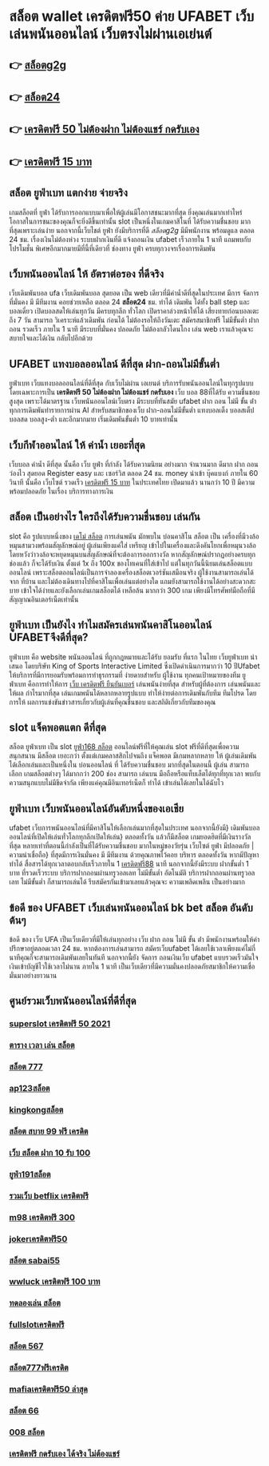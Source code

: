 # สล็อต wallet เครดิตฟรี50 ค่าย UFABET  เว็บเล่นพนันออนไลน์ เว็บตรงไม่ผ่านเอเย่นต์   

## 👉 [สล็อตg2g](https://mabet.net/register/)
## 👉 [สล็อต24](https://member.mabet.net/?action=login)
## 👉 [เครดิตฟรี 50 ไม่ต้องฝาก ไม่ต้องแชร์ กดรับเอง](https://mabet.net/20-free-100/)
## 👉 [เครดิตฟรี 15 บาท](https://mabet.net/credit-free-50/)

## สล็อต  ยูฟ่าเบท แตกง่าย จ่ายจริง

 เกมสล็อตที่  ยูฟ่า  ได้รับการออกแบบมาเพื่อให้ผู้เล่นมีโอกาสชนะมากที่สุด ยิ่งคุณเล่นมากเท่าไหร่ โอกาสในการชนะของคุณก็จะยิ่งดีขึ้นเท่านั้น  slot เป็นหนึ่งในเกมคาสิโนที่ ได้รับความชื่นชอบ มากที่สุดเพราะเล่นง่าย  นอกจากนี้เว็บไชต์  ยูฟ่า ยังมีบริการที่ดี *สล็อตg2g* มีมีพนักงาน พร้อมดูแล ตลอด 24 ชม.   เรื่องเงินไม่ต้องห่วง ระบบฝากเงินที่ดี    แจ้งถอนเงิน ufabet  เร็วภายใน 1 นาที แถมพบกับ โปรโมชั่น  พิเศษอีกมากมายมีที่นี้ที่เดียวที่ ช่องทาง ยูฟ่า  ครบทุกวงจรเรื่องการเดิมพัน 


##  เว็บพนันออนไลน์  ให้ อัตราต่อรอง ที่ดีจริง 

 เว็บเดิมพันบอล  ufa  เว็บเดิมพันบอล สุดยอด เป็น web เดียวที่มีค่าน้ำดีที่สุดในประเทศ มีการ จัดการที่มั่นคง มี มีทีมงาน คอยช่วยเหลือ ตลอด 24 **สล็อต24** ชม.    ทำได้ เดิมพัน ได้ทั้ง ball step และ บอลเดี่ยว เปิดบอลสดให้เล่นทุกวัน มีครบทุกลีก ทั่วโลก เปิดราคาล่วงหน้าให้ได้ เสี่ยงทายก่อนบอลเตะถึง 7 วัน  สามารถ วิเคราะห์แล้วเดิมพัน ก่อนได้ ไม่ต้องรอให้ถึงวันเตะ สมัครสมาชิกฟรี ไม่มีขั้นต่ำ   ฝาก  ถอน  รวดเร็ว ภายใน 1 นาที มีระบบที่มั่นคง ปลอดภัย ไม่ต้องกลัวโดนโกง เล่น web เราแล้วคุณจะสบายใจและได้เงิน กลับไปอีกด้วย

## UFABET แทงบอลออนไลน์  ดีที่สุด ฝาก-ถอนไม่มีขั้นต่ำ

ยูฟ่าเบท เว็บแทงบอลออนไลน์ที่ดีที่สุด กับเว็บไม่ผ่าน เอเยนต์ บริการรับพนันออนไลน์ในทุกรูปแบบ โดยเฉพาะการเป็น **เครดิตฟรี 50 ไม่ต้องฝาก ไม่ต้องแชร์ กดรับเอง** เว็บ บอล 88ที่ได้รับ ความชื่นชอบ สูงสุด เพราะได้มาตรฐาน เว็บพนันออนไลน์เว็บตรง มีระบบที่ทันสมัย ufabet ฝาก ถอน ไม่มี ขั้น ต่ํา ทุกการเดิมพันทำรายการผ่าน AI สำหรับสมาชิกของเว็บ ฝาก-ถอนไม่มีขั้นต่ำ แทงบอลเต็ง บอลสเต็ป บอลสด บอลสูง-ต่ำ และอีกมากมาย เริ่มเดิมพันขั้นต่ำ 10 บาทเท่านั้น


##  เว็บกีฬาออนไลน์ ให้ ค่าน้ำ  เยอะที่สุด

เว็บบอล   ค่าน้ำ ดีที่สุด   นั้นคือ  เว็บ  ยูฟ่า ที่กำลัง  ได้รับความนิยม   อย่างมาก จำนวนมาก   ดีมาก ฝาก  ถอน   ว่องไว  สุดยอด  Register   easy  และ  เซอร์วิส  ตลอด 24 ชม.   money  นำเข้า  บุ๊คแบงก์ ภายใน   60 วินาที  นั้นคือ  เว็บไซต์  รวดเร็ว [เครดิตฟรี 15 บาท](https://mabet.net/)  ในประเทศไทย  เปิดมาแล้ว  นานกว่า 10 ปี  มีความพร้อมปลอดภัย ในเรื่อง  บริการทางการเงิน

##  สล็อต เป็นอย่างไร ใครถึงได้รับความชื่นชอบ เล่นกัน

 slot  คือ รูปแบบหนึ่งของ [เดโม่ สล็อต](https://member.mabet.net/?action=login) การเล่นพนัน  มักพบใน บ่อนคาสิโน สล็อต เป็น เครื่องที่มีวงล้อหมุนสามวงพร้อมสัญลักษณ์อยู่ ผู้เล่นเพียงแค่ใส่ เหรียญ เข้าไปในเครื่องและดึงคันโยกเพื่อหมุนวงล้อ โดยหวังว่าวงล้อจะหยุดหมุนบนสัญลักษณ์ที่จะต้องการออกรางวัล หากสัญลักษณ์ปรากฏอย่างครบทุกช่องแล้ว ก็จะได้รับเงิน  ตั้งแต่ 1x ถึง 100x ของโทเคนที่ใส่เข้าไป แต่ในทุกวันนี้นิยมเล่นสล็อตแบบออนไลน์ เพราะสล็อตออนไลน์เป็นการจำลองเครื่องสล็อตเวอร์ชันเสมือนจริง  ผู้ใช้งานสามารถเล่นได้จาก ที่บ้าน และไม่ต้องเดินทางไปที่คาสิโนเพื่อเล่นแต่อย่างใด แถมยังสามารถใช้งานได้อย่างสะดวกสะบาย เข้าใจได้ง่ายและยังเลือกเล่นเกมสล็อตได้ เหลือล้น มากกว่า 300 เกม เพียงมีโทรศัพท์มือถือที่มีสัญญาณอินเตอร์เน็ตเท่านั้น 


## ยูฟ่าเบท เป็นยังไง ทำไมสมัครเล่นพนันคาสิโนออนไลน์   UFABETจึงดีที่สุด?

 ยูฟ่าเบท คือ  website พนันออนไลน์ ที่ถูกกฎหมายและได้รับ ยอมรับ  ที่แรก ในไทย  เว็บยูฟ่าเบท นำเสนอ โดยบริษัท King of Sports Interactive Limited ซึ่งเปิดดำเนินการมากว่า 10 ปีUfabet ให้บริการที่มีการยอมรับพร้อมการทำธุรกรรมที่ ง่ายดายสำหรับ ผู้ใช้งาน ทุกคนเป้าหมายของทีม ยูฟ่าเบท คือการทำให้การ [เว็บ เครดิตฟรี ยืนยันเบอร์](https://mabet.net/register/) เล่นพนันง่ายที่สุด สำหรับผู้ที่ต้องการ เล่นพนันและให้ผล กำไรมากที่สุด เล่นเกมพนันได้หลากหลายรูปแบบ ทำให้ง่ายต่อการเดิมพันกับทีม ทีมโปรด โดยการให้ ผลการแข่งขันข่าวสารเกี่ยวกับผู้เล่นที่คุณชื่นชอบ และสถิติเกี่ยวกับทีมของคุณ


##  slot  แจ็คพอตแตก ดีที่สุด

สล็อต ยูฟ่าเบท   เป็น slot [ยูฟ่า168 สล็อต](https://bio.link/tisawago) ออนไลน์ฟรีที่ให้คุณเล่น slot ฟรีที่ดีที่สุดเพื่อความสนุกสนาน มีสล็อต  เยอะกว่า ตั้งแต่เกมคลาสสิกไปจนถึง แจ็คพอต  มีเกมหลากหลาย ให้ ผู้เล่นเดิมพันได้เลือกเล่นและเป็นหนึ่งใน  บ่อนออนไลน์ ที่ ได้รับความชื่นชอบ มากที่สุดในตอนนี้  ผู้เล่น สามารถ เลือก เกมสล็อตต่างๆ ได้มากกว่า 200 ช่อง สามารถ เล่นบน มือถือหรือแท็บเล็ตได้ทุกที่ทุกเวลา พบกับความสนุกแบบไม่มีขีดจำกัด เพียงแค่คุณมีอินเทอร์เน็ตก็ ทำได้ เข้าเล่นได้เลยในได้ฉับไว 


## ยูฟ่าเบท เว็บพนันออนไลน์อันดับหนึ่งของเอเชีย

 ufabet   เว็บการพนันออนไลน์ที่มีคาสิโนให้เลือกเล่นมากที่สุดในประเทศ นอกจากนี้ยังมี} เดิมพันบอลออนไลน์ที่เปิดให้เล่นทั่วโลกทุกลีกเปิดให้เล่น} ตลอดทั้งวัน  แล้วก็มีสล็อต  เกมยอดฮิตที่มีเงินรางวัล ที่สุด หลายเท่าที่ตอนนี้กำลังเป็นที่ได้รับความชื่นชอบ มากในหมู่ของวัยรุ่น เว็บไซต์  ยูฟ่า มีปลอดภัย | ความน่าเชื่อถือ} ที่สุดมีการเงินมั่นคง มี มีทีมงาน  ด้วยคุณภาพไว้คอย บริหาร ตลอดทั้งวัน  หากมีปัญหา ทำได้  สื่อสารได้ทุกเวลาตอบกลับเร็วภายใน 1 [เครดิตฟรี88](https://mabet.net/) นาที นอกจากนี้ยังมีระบบ ฝากขั้นต่ำ 1 บาท ที่รวดเร็วระบบ บริการฝากถอนผ่านทรูวอลเลท ไม่มีขั้นต่ำ อัตโนมัติ บริการฝากถอนผ่านทรูวอลเลท ไม่มีขั้นต่ำ ก็สามารถเล่นได้ รีบสมัครกันเข้ามาเลยแล้วคุณจะ ความเพลิดเพลิน เป็นอย่างมาก



## ข้อดี ของ UFABET  เว็บเล่นพนันออนไลน์ **bk bet สล็อต** อันดับต้นๆ 

ข้อดี ของ เว็บ UFA เป็นเว็บเดียวที่มีให้เล่นทุกอย่าง  เว็บ ฝาก ถอน ไม่มี ขั้น ต่ํา  มีพนักงานพร้อมให้คำปรึกษาอยู่ตลอดเวลา 24 ชม. หากต้องการเล่นสามารถ  สมัครเว็บufabet  ได้เลยใช้เวลาเพียงแค่ไม่กี่นาทีคุณก็จะสามารถเดิมพันเลยในทันที นอกจากนี้ยัง จัดการ  ถอนเงินเว็บ ufabet  แบบรวดเร็วมันใจเงินเข้าบัญชีไวใช้เวลาไม่นาน ภายใน 1 นาที เป็นเว็บเดียวที่มีความมั่นคงปลอดภัยสมาชิกให้ความเชื่อมั่นมาอย่างยาวนาน


## ศูนย์รวมเว็บพนันออนไลน์ที่ดีที่สุด

### [superslot เครดิตฟรี 50 2021](https://atom.io/themes/สมัคร%20Slot%20PG%20เครดิตฟรี%20สล็อต%20008%20สล็อต%2020%20รับ%20100%20เว็บตรง100%)
### [ตาราง เวลา เล่น สล็อต](https://atom.io/themes/สมัคร%20Slot%20PG%20ซุปเปอร์%20สล็อต%20999%20เครดิตฟรี%20008%20สล็อต%2020%20รับ%20100%20เว็บตรง100%)
### [สล็อต 777](https://atom.io/themes/สมัคร%20Slot%20PG%20444%20superslot%20เครดิตฟรี%2050%20008%20สล็อต%2020%20รับ%20100%20เว็บตรง100%)
### [ap123สล็อต](https://atom.io/themes/สมัคร%20Slot%20PG%20เครดิตฟรีgoogle%20008%20สล็อต%2020%20รับ%20100%20เว็บตรง100%)
### [kingkongสล็อต](https://atom.io/themes/สมัคร%20Slot%20PG%20pxj%20เครดิตฟรี%2058สมัครใหม่%20008%20สล็อต%2020%20รับ%20100%20เว็บตรง100%)
### [สล็อต สบาย 99 ฟรี เครดิต](https://atom.io/themes/สมัคร%20Slot%20PG%20สล็อต%20เว็บตรง%20ขั้นต่ำ%201%20บาท%20008%20สล็อต%2020%20รับ%20100%20เว็บตรง100%)
### [เว็บ สล็อต ฝาก 10 รับ 100](https://atom.io/themes/สมัคร%20Slot%20PG%20สล็อต%20ฝาก%2050%20รับ%20100%20ถอนไม่อั้น%20008%20สล็อต%2020%20รับ%20100%20เว็บตรง100%)
### [ยูฟ่า191สล็อต](https://atom.io/themes/สมัคร%20Slot%20PG%20เครดิตฟรี%202022%20008%20สล็อต%2020%20รับ%20100%20เว็บตรง100%)
### [รวมเว็บ betflix เครดิตฟรี](https://atom.io/themes/สมัคร%20Slot%20PG%20pg%20slot%20เครดิตฟรี%20100%20ล่าสุด%20008%20สล็อต%2020%20รับ%20100%20เว็บตรง100%)
### [m98 เครดิตฟรี 300](https://atom.io/themes/สมัคร%20Slot%20PG%20superslot%20เครดิตฟรี%2050%20ยืนยันเบอร์%20ใหม่ล่าสุด2022%20008%20สล็อต%2020%20รับ%20100%20เว็บตรง100%)
### [jokerเครดิตฟรี50](https://atom.io/themes/สมัคร%20Slot%20PG%20555%20สล็อต%20008%20สล็อต%2020%20รับ%20100%20เว็บตรง100%)
### [สล็อต sabai55](https://atom.io/themes/สมัคร%20Slot%20PG%20เครดิตฟรี%20กดรับเอง%20ได้จริง%20008%20สล็อต%2020%20รับ%20100%20เว็บตรง100%)
### [wwluck เครดิตฟรี 100 บาท](https://atom.io/themes/สมัคร%20Slot%20PG%20fullslot%20เครดิตฟรี%2050%20บาท%20008%20สล็อต%2020%20รับ%20100%20เว็บตรง100%)
### [ทดลองเล่น สล็อต](https://atom.io/themes/สมัคร%20Slot%20PG%20ซุปเปอร์%20สล็อต%20ยืนยัน%20otp%20รับเครดิตฟรี%20ล่าสุด%20008%20สล็อต%2020%20รับ%20100%20เว็บตรง100%)
### [fullslotเครดิตฟรี](https://atom.io/themes/สมัคร%20Slot%20PG%20mgm99%20เครดิตฟรี%20008%20สล็อต%2020%20รับ%20100%20เว็บตรง100%)
### [สล็อต 567](https://atom.io/themes/สมัคร%20Slot%20PG%20สล็อต1688เครดิตฟรี50%20008%20สล็อต%2020%20รับ%20100%20เว็บตรง100%)
### [สล็อต777ฟรีเครดิต](https://atom.io/themes/สมัคร%20Slot%20PG%20สล็อต%20xo%20ฝาก-ถอน%20ขั้นต่ำ%201%20บาท%20008%20สล็อต%2020%20รับ%20100%20เว็บตรง100%)
### [mafiaเครดิตฟรี50 ล่าสุด](https://atom.io/themes/สมัคร%20Slot%20PG%20สล็อต191%20008%20สล็อต%2020%20รับ%20100%20เว็บตรง100%)
### [สล็อต 66](https://atom.io/themes/สมัคร%20Slot%20PG%20pg%20slot%20เครดิตฟรี%20008%20สล็อต%2020%20รับ%20100%20เว็บตรง100%)
### [008 สล็อต](https://atom.io/themes/สมัคร%20Slot%20PG%20สล็อต%20รองรับ%20วอ%20เลท%20008%20สล็อต%2020%20รับ%20100%20เว็บตรง100%)
### [เครดิตฟรี กดรับเอง ได้จริง ไม่ต้องแชร์](https://atom.io/themes/สมัคร%20Slot%20PG%20เกม%20สล็อต%20u31%20008%20สล็อต%2020%20รับ%20100%20เว็บตรง100%)